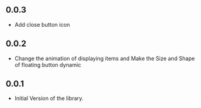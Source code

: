 ## 0.0.3

- Add close button icon

## 0.0.2

- Change the animation of displaying items and Make the Size and Shape of floating button dynamic

## 0.0.1

- Initial Version of the library.
